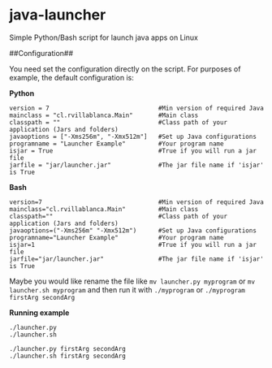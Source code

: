 # java-launcher
Simple Python/Bash script for launch java apps on Linux

##Configuration##

You need set the configuration directly on the script. For purposes of example, the default configuration is:

**Python**

```
version = 7                              #Min version of required Java
mainclass = "cl.rvillablanca.Main"       #Main class
classpath = ""                           #Class path of your application (Jars and folders)
javaoptions = ["-Xms256m", "-Xmx512m"]   #Set up Java configurations
programname = "Launcher Example"         #Your program name
isjar = True                             #True if you will run a jar file
jarfile = "jar/launcher.jar"             #The jar file name if 'isjar' is True
```

**Bash**

```
version=7                                #Min version of required Java
mainclass="cl.rvillablanca.Main"         #Main class
classpath=""                             #Class path of your application (Jars and folders)
javaoptions=("-Xms256m" "-Xmx512m")      #Set up Java configurations
programname="Launcher Example"           #Your program name
isjar=1                                  #True if you will run a jar file
jarfile="jar/launcher.jar"               #The jar file name if 'isjar' is True
```

Maybe you would like rename the file like `mv launcher.py myprogram` or `mv launcher.sh myprogram` and then run it with `./myprogram` or `./myprogram firstArg secondArg`

**Running example**

```
./launcher.py
./launcher.sh

./launcher.py firstArg secondArg
./launcher.sh firstArg secondArg
```
